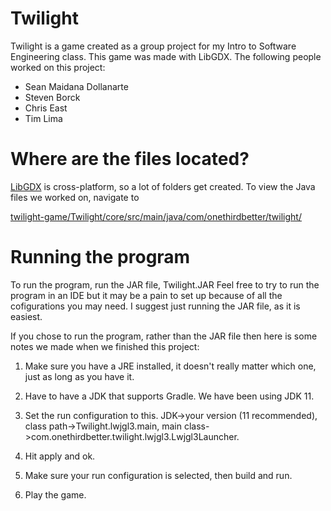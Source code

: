 # Twilight
Twilight is a game created as a group project for my Intro to Software Engineering class. This game was made with LibGDX. The following people worked on this project:
* Sean Maidana Dollanarte
* Steven Borck
* Chris East
* Tim Lima


# Where are the files located? 
[LibGDX](https://libgdx.com/) is cross-platform, so a lot of folders get created. To view the Java files we worked on, navigate to 

[twilight-game/Twilight/core/src/main/java/com/onethirdbetter/twilight/](https://github.com/gcmaidana/twilight-game/tree/master/Twilight/core/src/main/java/com/onethirdbetter/twilight)

# Running the program
To run the program, run the JAR file, Twilight.JAR
Feel free to try to run the program in an IDE but it may be a pain to set up because of all the cofigurations you may need.
I suggest just running the JAR file, as it is easiest.

If you chose to run the program, rather than the JAR file then here is some notes we made when we finished this project:

1. Make sure you have a JRE installed, it doesn't really matter which one, just as long as you have it.

2. Have to have a JDK that supports Gradle. We have been using JDK 11.
  
3. Set the run configuration to this. JDK->your version (11 recommended), class path->Twilight.lwjgl3.main, main class->com.onethirdbetter.twilight.lwjgl3.Lwjgl3Launcher.

4. Hit apply and ok.

5. Make sure your run configuration is selected, then build and run.

6. Play the game.
